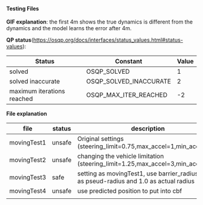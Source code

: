 #### Testing Files

**GIF explanation**: the first 4m shows the true dynamics is different from the dynamics and the model learns the error after 4m.

**QP status**(https://osqp.org/docs/interfaces/status_values.html#status-values):

| Status                     | Constant               | Value |
| -------------------------- | ---------------------- | ----- |
| solved                     | OSQP_SOLVED            | 1     |
| solved inaccurate          | OSQP_SOLVED_INACCURATE | 2     |
| maximum iterations reached | OSQP_MAX_ITER_REACHED  | -2    |

**File explanation**

| file        | status | description                                                  |
| ----------- | ------ | ------------------------------------------------------------ |
| movingTest1 | unsafe | Original settings (steering_limit=0.75,max_accel=1,min_accel=-1) |
| movingTest2 | unsafe | changing the vehicle limitation (steering_limit=1.25,max_accel=3,min_accel=-2) |
| movingTest3 | safe   | setting as movingTest1, use barrier_radius=1.2 as pseud-radius and 1.0 as actual radius |
| movingTest4 | unsafe | use predicted position to put into cbf                       |
|             |        |                                                              |

